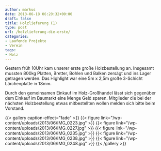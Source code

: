 ```yaml
---
author: markus
date: 2013-06-18 06:20:32+00:00
draft: false
title: Holzlieferung (1)
type: post
url: /holzlieferung-die-erste/
categories:
- Laufende Projekte
- Verein
tags:
- Holz
---
```


Gestern früh 10Uhr kam unserer erste große Holzbestellung an. 
Insgesamt mussten 800kg Platten, Bretter, Bohlen und Balken zersägt und ins Lager getragen werden. Das Highlight war eine 5m x 2,5m große 3-Schicht Lärchenplatte in 18mm.

Durch den gemeinsamen Einkauf im Holz-Großhandel lässt sich gegenüber dem Einkauf im Baumarkt eine Menge Geld sparen. Mitglieder die bei der nächsten Holzbestellung etwas mitbestellten wollen melden sich bitte beim Vorstand.

<!-- more -->


{{< gallery caption-effect="fade" >}}
  {{< figure link="/wp-content/uploads/2013/06/IMG_0223.jpg" >}}
{{< figure link="/wp-content/uploads/2013/06/IMG_0227.jpg" >}}
{{< figure link="/wp-content/uploads/2013/06/IMG_0235.jpg" >}}
{{< figure link="/wp-content/uploads/2013/06/IMG_0238.jpg" >}}
{{< figure link="/wp-content/uploads/2013/06/IMG_0248.jpg" >}}
{{< /gallery >}}



  
